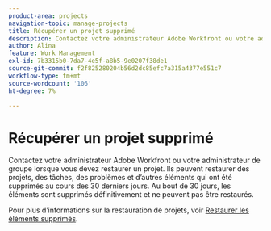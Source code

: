 ```yaml
---
product-area: projects
navigation-topic: manage-projects
title: Récupérer un projet supprimé
description: Contactez votre administrateur Adobe Workfront ou votre administrateur de groupe lorsque vous devez restaurer un projet. Ils peuvent restaurer des projets, des tâches, des problèmes et d’autres éléments qui ont été supprimés au cours des 30 derniers jours. Au bout de 30 jours, les éléments sont supprimés définitivement et ne peuvent pas être restaurés.
author: Alina
feature: Work Management
exl-id: 7b3315b0-7da7-4e5f-a8b5-9e0207f38de1
source-git-commit: f2f825280204b56d2dc85efc7a315a4377e551c7
workflow-type: tm+mt
source-wordcount: '106'
ht-degree: 7%

---
```


# Récupérer un projet supprimé

Contactez votre administrateur Adobe Workfront ou votre administrateur de groupe lorsque vous devez restaurer un projet. Ils peuvent restaurer des projets, des tâches, des problèmes et d’autres éléments qui ont été supprimés au cours des 30 derniers jours. Au bout de 30 jours, les éléments sont supprimés définitivement et ne peuvent pas être restaurés.

Pour plus d’informations sur la restauration de projets, voir [Restaurer les éléments supprimés](../../../administration-and-setup/manage-workfront/manage-deleted-items/restore-deleted-items.md).
